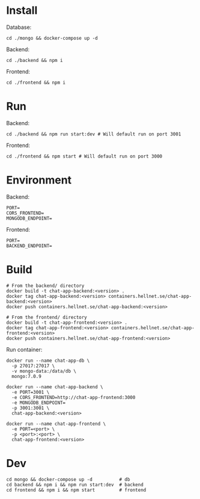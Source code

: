 # Install

Database:

```
cd ./mongo && docker-compose up -d
```

Backend:

```
cd ./backend && npm i
```

Frontend:

```
cd ./frontend && npm i
```

# Run

Backend:

```
cd ./backend && npm run start:dev # Will default run on port 3001
```

Frontend:

```
cd ./frontend && npm start # Will default run on port 3000
```

# Environment

Backend:

```
PORT=
CORS_FRONTEND=
MONGODB_ENDPOINT=
```

Frontend:

```
PORT=
BACKEND_ENDPOINT=
```

# Build

```
# From the backend/ directory
docker build -t chat-app-backend:<version> .
docker tag chat-app-backend:<version> containers.hellnet.se/chat-app-backend:<version>
docker push containers.hellnet.se/chat-app-backend:<version>

# From the frontend/ directory
docker build -t chat-app-frontend:<version> .
docker tag chat-app-frontend:<version> containers.hellnet.se/chat-app-frontend:<version>
docker push containers.hellnet.se/chat-app-frontend:<version>

```

Run container:

```
docker run --name chat-app-db \
  -p 27017:27017 \
  -v mongo-data:/data/db \
  mongo:7.0.9

docker run --name chat-app-backend \
  -e PORT=3001 \
  -e CORS_FRONTEND=http://chat-app-frontend:3000
  -e MONGODB_ENDPOINT=
  -p 3001:3001 \
  chat-app-backend:<version>

docker run --name chat-app-frontend \
  -e PORT=<port> \
  -p <port>:<port> \
  chat-app-frontend:<version>
```

# Dev

```
cd mongo && docker-compose up -d          # db
cd backend && npm i && npm run start:dev  # backend
cd frontend && npm i && npm start         # frontend
```
